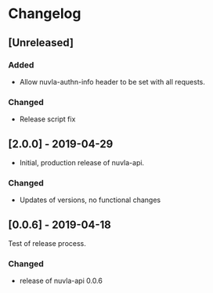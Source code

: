 # Changelog

## [Unreleased]

### Added

 - Allow nuvla-authn-info header to be set with
   all requests. 

### Changed
 
 - Release script fix

## [2.0.0] - 2019-04-29

 - Initial, production release of nuvla-api.

### Changed 

 - Updates of versions, no functional changes

## [0.0.6] - 2019-04-18

Test of release process.

### Changed

  - release of nuvla-api 0.0.6

 
